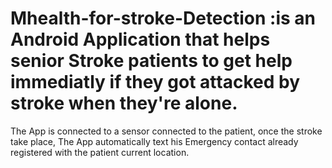 # Mhealth-for-stroke-Detection :is an Android Application that helps senior Stroke patients to get help immediatly if they got attacked by stroke when they're alone.
The App is connected to a sensor connected to the patient, once the stroke take place, The App automatically text his Emergency contact already registered with the patient current location.
